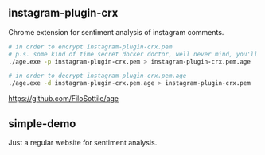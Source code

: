 ## instagram-plugin-crx
Chrome extension for sentiment analysis of instagram comments.

```sh
# in order to encrypt instagram-plugin-crx.pem
# p.s. some kind of time secret docker doctor, well never mind, you'll see [;-)]
./age.exe -p instagram-plugin-crx.pem > instagram-plugin-crx.pem.age
```

```sh
# in order to decrypt instagram-plugin-crx.pem.age
./age.exe -d instagram-plugin-crx.pem.age > instagram-plugin-crx.pem
```
https://github.com/FiloSottile/age

## simple-demo
Just a regular website for sentiment analysis.